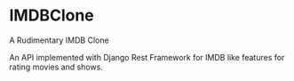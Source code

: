 # IMDBClone
A Rudimentary IMDB Clone

An API implemented with Django Rest Framework for IMDB like features for rating movies and shows.
